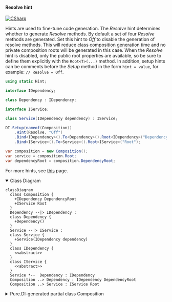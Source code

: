 #### Resolve hint

[![CSharp](https://img.shields.io/badge/C%23-code-blue.svg)](../tests/Pure.DI.UsageTests/Hints/ResolveHintScenario.cs)

Hints are used to fine-tune code generation. The _Resolve_ hint determines whether to generate _Resolve_ methods. By default a set of four _Resolve_ methods are generated. Set this hint to _Off_ to disable the generation of resolve methods. This will reduce class composition generation time and no private composition roots will be generated in this case. When the _Resolve_ hint is disabled, only the public root properties are available, so be sure to define them explicitly with the `Root<T>(...)` method.
In addition, setup hints can be comments before the _Setup_ method in the form ```hint = value```, for example: `// Resolve = Off`.

```c#
using static Hint;

interface IDependency;

class Dependency : IDependency;

interface IService;

class Service(IDependency dependency) : IService;

DI.Setup(nameof(Composition))
    .Hint(Resolve, "Off")
    .Bind<IDependency>().To<Dependency>().Root<IDependency>("DependencyRoot")
    .Bind<IService>().To<Service>().Root<IService>("Root");

var composition = new Composition();
var service = composition.Root;
var dependencyRoot = composition.DependencyRoot;
```

For more hints, see [this](https://github.com/DevTeam/Pure.DI/blob/master/README.md#setup-hints) page.

<details open>
<summary>Class Diagram</summary>

```mermaid
classDiagram
  class Composition {
    +IDependency DependencyRoot
    +IService Root
  }
  Dependency --|> IDependency : 
  class Dependency {
    +Dependency()
  }
  Service --|> IService : 
  class Service {
    +Service(IDependency dependency)
  }
  class IDependency {
    <<abstract>>
  }
  class IService {
    <<abstract>>
  }
  Service *--  Dependency : IDependency
  Composition ..> Dependency : IDependency DependencyRoot
  Composition ..> Service : IService Root
```

</details>

<details>
<summary>Pure.DI-generated partial class Composition</summary><blockquote>

```c#
/// <para>
/// Composition roots:<br/>
/// <list type="table">
/// <listheader>
/// <term>Root</term>
/// <description>Description</description>
/// </listheader>
/// <item>
/// <term>
/// <see cref="Pure.DI.UsageTests.Hints.ResolveHintScenario.Dependency"/> DependencyRoot
/// </term>
/// <description>
/// </description>
/// </item>
/// <item>
/// <term>
/// <see cref="Pure.DI.UsageTests.Hints.ResolveHintScenario.Service"/> Root
/// </term>
/// <description>
/// </description>
/// </item>
/// </list>
/// </para>
/// <example>
/// This shows how to get an instance of type <see cref="Pure.DI.UsageTests.Hints.ResolveHintScenario.Dependency"/> using the composition root <see cref="DependencyRoot"/>:
/// <code>
/// var composition = new Composition();
/// var instance = composition.DependencyRoot;
/// </code>
/// </example>
/// <a href="https://mermaid.live/view#pako:eNqNUj1vwjAQ_SvWzQwIhlA2SBhYYfXi2iewimPkGKQK8d8b2yBfTNqynM738d7Ly91AWoWwBHkSXddocXDCcMfb-Ga1NWfbaa9ty_hlOq3WoRey2Xrb4Blbha38ZjndWevJzB7dVUtktFw1ISPbcbbJsapDnG8YpYilFcvaih6VllvxvYjxY8j_VPY7OZ0YMNMGpX3UEyfVroZ6CiUJtPzWDDxPimrx2XknpE_6HnEMaVzf-zADa1bUIFa63vtChIfl8mRmkSLF3tU_90fu6B-44h-93BtMwKAzQqv-xm8c_BENclhyUMJ9cbjD_QcffwNk">Class diagram</a><br/>
/// This class was created by <a href="https://github.com/DevTeam/Pure.DI">Pure.DI</a> source code generator.
/// </summary>
/// <seealso cref="Pure.DI.DI.Setup"/>
[global::System.Diagnostics.CodeAnalysis.ExcludeFromCodeCoverage]
partial class Composition
{
  private readonly Composition _rootM03D08di;
  
  /// <summary>
  /// This constructor creates a new instance of <see cref="Composition"/>.
  /// </summary>
  public Composition()
  {
    _rootM03D08di = this;
  }
  
  /// <summary>
  /// This constructor creates a new instance of <see cref="Composition"/> scope based on <paramref name="baseComposition"/>. This allows the <see cref="Lifetime.Scoped"/> life time to be applied.
  /// </summary>
  /// <param name="baseComposition">Base composition.</param>
  internal Composition(Composition baseComposition)
  {
    _rootM03D08di = baseComposition._rootM03D08di;
  }
  
  #region Composition Roots
  public Pure.DI.UsageTests.Hints.ResolveHintScenario.IDependency DependencyRoot
  {
    #if NETSTANDARD2_0_OR_GREATER || NETCOREAPP || NET40_OR_GREATER || NET
    [global::System.Diagnostics.Contracts.Pure]
    #endif
    get
    {
      return new Pure.DI.UsageTests.Hints.ResolveHintScenario.Dependency();
    }
  }
  
  public Pure.DI.UsageTests.Hints.ResolveHintScenario.IService Root
  {
    #if NETSTANDARD2_0_OR_GREATER || NETCOREAPP || NET40_OR_GREATER || NET
    [global::System.Diagnostics.Contracts.Pure]
    #endif
    get
    {
      return new Pure.DI.UsageTests.Hints.ResolveHintScenario.Service(new Pure.DI.UsageTests.Hints.ResolveHintScenario.Dependency());
    }
  }
  #endregion
  
  /// <summary>
  /// This method provides a class diagram in mermaid format. To see this diagram, simply call the method and copy the text to this site https://mermaid.live/.
  /// </summary>
  public override string ToString()
  {
    return
      "classDiagram\n" +
        "  class Composition {\n" +
          "    +IDependency DependencyRoot\n" +
          "    +IService Root\n" +
        "  }\n" +
        "  Dependency --|> IDependency : \n" +
        "  class Dependency {\n" +
          "    +Dependency()\n" +
        "  }\n" +
        "  Service --|> IService : \n" +
        "  class Service {\n" +
          "    +Service(IDependency dependency)\n" +
        "  }\n" +
        "  class IDependency {\n" +
          "    <<abstract>>\n" +
        "  }\n" +
        "  class IService {\n" +
          "    <<abstract>>\n" +
        "  }\n" +
        "  Service *--  Dependency : IDependency\n" +
        "  Composition ..> Dependency : IDependency DependencyRoot\n" +
        "  Composition ..> Service : IService Root";
  }
}
```

</blockquote></details>

